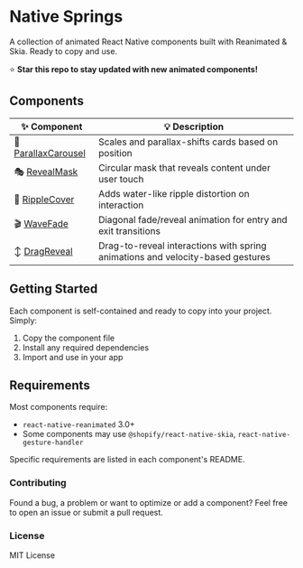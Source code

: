 # Native Springs

A collection of animated React Native components built with Reanimated & Skia. Ready to copy and use.

⭐ **Star this repo to stay updated with new animated components!**

## Components

| ✨ Component                              | 💡 Description                                                                 |
| ----------------------------------------- | ------------------------------------------------------------------------------ |
| 🔄 [ParallaxCarousel](./ParallaxCarousel) | Scales and parallax-shifts cards based on position                             |
| 🎭 [RevealMask](./RevealMask)             | Circular mask that reveals content under user touch                            |
| 🌊 [RippleCover](./RippleCover)           | Adds water-like ripple distortion on interaction                               |
| 🎬 [WaveFade](./WaveFade)                 | Diagonal fade/reveal animation for entry and exit transitions                  |
| ↕️ [DragReveal](./DragReveal)             | Drag-to-reveal interactions with spring animations and velocity-based gestures |

## Getting Started

Each component is self-contained and ready to copy into your project. Simply:

1. Copy the component file
2. Install any required dependencies
3. Import and use in your app

## Requirements

Most components require:

- `react-native-reanimated` 3.0+
- Some components may use `@shopify/react-native-skia`, `react-native-gesture-handler`

Specific requirements are listed in each component's README.

### Contributing

Found a bug, a problem or want to optimize or add a component? Feel free to open an issue or submit a pull request.

### License

MIT License

